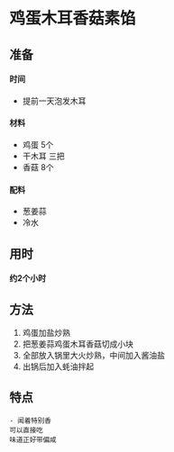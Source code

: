 ﻿# 鸡蛋木耳香菇素馅

## 准备
#### 时间
- 提前一天泡发木耳

#### 材料
- 鸡蛋 5个
- 干木耳 三把
- 香菇 8个

#### 配料
- 葱姜蒜
- 冷水

## 用时
#### 约2个小时

## 方法
1. 鸡蛋加盐炒熟
2. 把葱姜蒜鸡蛋木耳香菇切成小块
3. 全部放入锅里大火炒熟，中间加入酱油盐
4. 出锅后加入蚝油拌起
  
  ## 特点
    - 闻着特别香
    可以直接吃
    味道正好带偏咸
